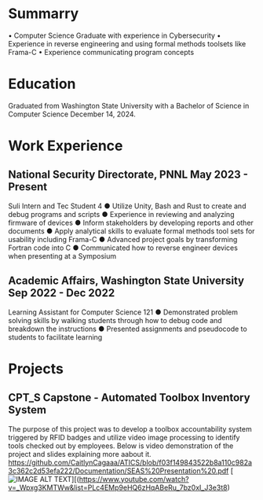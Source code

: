 # Summarry
•	Computer Science Graduate with experience in Cybersecurity
•	Experience in reverse engineering and using formal methods toolsets like Frama-C
•	Experience communicating program concepts
# Education
Graduated from Washington State University with a Bachelor of Science in Computer Science December 14, 2024.
# Work Experience
## National Security Directorate, PNNL              May 2023 - Present
Suli Intern and Tec Student 4
●	Utilize Unity, Bash and Rust to create and debug programs and scripts
●	Experience in reviewing and analyzing firmware of devices
●	Inform stakeholders by developing reports and other documents
●	Apply analytical skills to evaluate formal methods tool sets for usability including Frama-C
●	Advanced project goals by transforming Fortran code into C 
●	Communicated how to reverse engineer devices when presenting at a Symposium
## Academic Affairs, Washington State University    Sep 2022 - Dec 2022
Learning Assistant for Computer Science 121
●	Demonstrated problem solving skills by walking students through how to debug code and breakdown the instructions 
●	Presented assignments and pseudocode to students to facilitate learning
# Projects
## CPT_S Capstone - Automated Toolbox Inventory System
The purpose of this project was to develop a toolbox accountability system triggered by RFID badges and utilize video image processing to identify tools checked out by employees. Below is video demonstration of the project and slides explaining more aabout it. 
https://github.com/CaitlynCagaaa/ATICS/blob/f03f149843522b8a110c982a3c362c2d53efa222/Documentation/SEAS%20Presentation%20.pdf
[![IMAGE ALT TEXT](http://img.youtube.com/vi/YOUTUBE_VIDEO_ID_HERE/0.jpg)][(https://www.youtube.com/watch?v=_Wpxg3KMTWw&list=PLc4EMp9eHQ6zHqABeRu_7bz0xI_J3e3t8)


